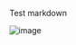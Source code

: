 Test markdown

![image](https://github.com/HilmiGH/mywo-2024/assets/99980714/81a8e696-4b6d-4ec1-98a7-ab3a6a78205d)
